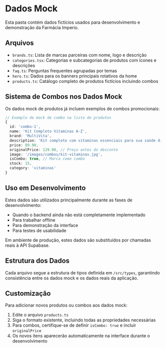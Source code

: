 
# Dados Mock

Esta pasta contém dados fictícios usados para desenvolvimento e demonstração da Farmácia Imperio.

## Arquivos

- `brands.ts`: Lista de marcas parceiras com nome, logo e descrição
- `categories.tsx`: Categorias e subcategorias de produtos com ícones e descrições
- `faq.ts`: Perguntas frequentes agrupadas por temas
- `hero.ts`: Dados para os banners principais rotativos da home
- `products.ts`: Catálogo completo de produtos fictícios incluindo combos

## Sistema de Combos nos Dados Mock

Os dados mock de produtos já incluem exemplos de combos promocionais:

```typescript
// Exemplo de mock de combo na lista de produtos
{
  id: 'combo-1',
  name: 'Kit Completo Vitaminas A-Z',
  brand: 'MultiVita',
  description: 'Kit completo com vitaminas essenciais para sua saúde diária',
  price: 89.90,
  originalPrice: 129.90, // Preço antes do desconto
  image: '/images/combos/kit-vitaminas.jpg',
  isCombo: true, // Marca como combo
  stock: 15,
  category: 'vitaminas'
}
```

## Uso em Desenvolvimento

Estes dados são utilizados principalmente durante as fases de desenvolvimento:
- Quando o backend ainda não está completamente implementado
- Para trabalhar offline
- Para demonstração da interface
- Para testes de usabilidade

Em ambiente de produção, estes dados são substituídos por chamadas reais à API Supabase.

## Estrutura dos Dados

Cada arquivo segue a estrutura de tipos definida em `/src/types`, garantindo consistência entre os dados mock e os dados reais da aplicação.

## Customização

Para adicionar novos produtos ou combos aos dados mock:
1. Edite o arquivo `products.ts`
2. Siga o formato existente, incluindo todas as propriedades necessárias
3. Para combos, certifique-se de definir `isCombo: true` e incluir `originalPrice`
4. Os novos itens aparecerão automaticamente na interface durante o desenvolvimento
